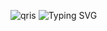 ![qris](https://github.com/user-attachments/assets/1d47cc4b-d1ba-4603-b09c-2debc2397537)
<img
        src="https://readme-typing-svg.herokuapp.com?font=ShadowsIntoLightsize=50&duration=5500&color=f70787&background=FF673200&center=true&vCenter=true&lines=SCAN+QRIS+UNTUK+MEMBAYAR;JANGAN+LUPA+BUKT+TRANSFER+NYA+YAA+🤩"
            alt="Typing SVG"
        />
    </a>
</p>
</div>
